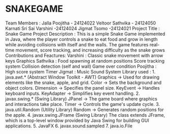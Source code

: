 # SNAKEGAME
Team Members        :  Jalla Poojitha - 24124022
                       Veltoor Sathvika - 24124050
                       Karnati Sri Sai Varshini -24124024
                       Jigmat Tsomo -24124021
Project Title       :  Snake Game
Project Description :  This is a simple Snake Game implemented in Java, where the player controls a snake to eat food and 
                        grow in length while avoiding collisions with itself and the walls. The game features real-time 
                        movement, score tracking, and increasing difficulty as the  snake grows
                       Contributions and Feactures:
                       Varshini : Classic snake movement with arrow keys
                                  Graphics
                       Sathvika : Food spawning at random positions
                                  Score tracking system
                                  Collision detection (self and wall)
                                  Game over condition 
                       Poojitha : High score system
                                  Timer
                       Jigmat   : Music
                                  Sound System
Library used        :  1. java.awt.* (Abstract Window Toolkit - AWT)
                         Graphics → Used for drawing elements like the snake, apple, and grid.
                         Color → Sets the background and object colors.
                         Dimension → Specifies the panel size.
                         KeyEvent → Handles keyboard inputs.
                         KeyAdapter → Simplifies key event handling.
                      2. javax.swing.* (Swing Library)
                         JPanel → The game board where graphics and interactions take place.
                         Timer → Controls the game's update cycle.
                      3. java.util.Random (Utility Library)
                         Random → Generates random positions for the apple.
                      4. javax.swing.JFrame (Swing Library)
                         The class extends JFrame, which is a top-level window provided by Java Swing for building GUI 
                         applications.
                      5. JavaFX
                      6. javax.sound.sampled
                      7. java.io.File
